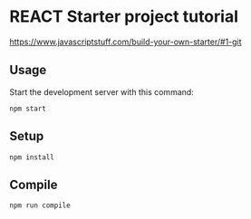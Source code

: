 REACT Starter project tutorial
==============================

https://www.javascriptstuff.com/build-your-own-starter/#1-git

Usage
---

Start the development server with this command:

```
npm start
```

Setup
---

```
npm install
```

Compile
---

```
npm run compile
```
